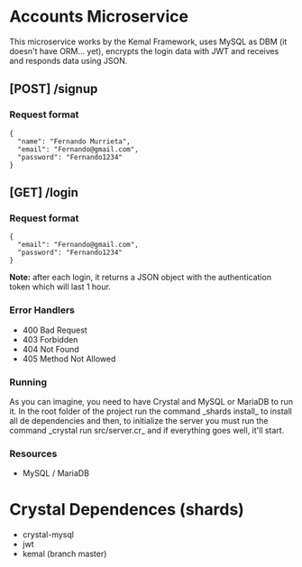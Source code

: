 # Accounts Microservice

  This microservice works by the Kemal Framework, uses MySQL as DBM (it doesn't have ORM... yet), encrypts the login data with JWT and receives and responds data       using JSON.
  
  <h2> [POST]   /signup </h3>
  <h3> Request format </h1>
  
  ```
  {
    "name": "Fernando Murrieta",
    "email": "Fernando@gmail.com",
    "password": "Fernando1234"
  }
```
  
  
  
  
  <h2> [GET]   /login </h3>
  <h3> Request format </h1>
  
  ```
  {
    "email": "Fernando@gmail.com",
    "password": "Fernando1234"
  }
```
  **Note:** after each login, it returns a JSON object with the authentication token which will last 1 hour.

  <h3> Error Handlers </h3>
 
  -  400 Bad Request
  -  403 Forbidden
  -  404 Not Found
  -  405 Method Not Allowed
  
  
 <h3> Running </h3>
  As you can imagine, you need to have Crystal and MySQL or MariaDB to run it. In the root folder of the project run the command _shards install_ to install all   de dependencies and then, to initialize the server you must run the command _crystal run src/server.cr_ and if everything goes well, it'll start.
  
 <h3> Resources </h3>

  - MySQL / MariaDB

# Crystal Dependences (shards)

 - crystal-mysql
 - jwt
 - kemal (branch master)



